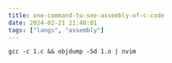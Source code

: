 ```yaml
---
title: one-command-to-see-assembly-of-c-code
date: 2024-02-21 21:40:01
tags: ["langs", "assembly"]
---
```

```
gcc -c 1.c && objdump -Sd 1.o | nvim
```

